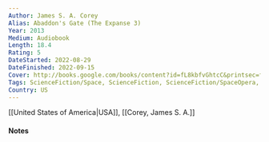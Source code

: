 ```yaml
---
Author: James S. A. Corey
Alias: Abaddon's Gate (The Expanse 3)
Year: 2013
Medium: Audiobook
Length: 18.4 
Rating: 5
DateStarted: 2022-08-29 
DateFinished: 2022-09-15
Cover: http://books.google.com/books/content?id=fL8kbfvGhtcC&printsec=frontcover&img=1&zoom=1&edge=curl&source=gbs_api
Tags: ScienceFiction/Space, ScienceFiction, ScienceFiction/SpaceOpera, Mystery, Series/TheExpanse 
Country: US
---
```

[[United States of America|USA]], [[Corey, James S. A.]]
#### Notes

